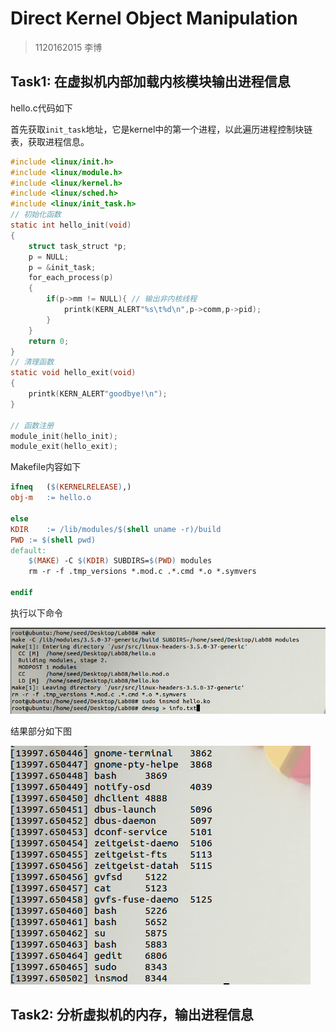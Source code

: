 # Direct Kernel Object Manipulation

> 1120162015 李博

## Task1: 在虚拟机内部加载内核模块输出进程信息

hello.c代码如下

首先获取`init_task`地址，它是kernel中的第一个进程，以此遍历进程控制块链表，获取进程信息。

```c
#include <linux/init.h>
#include <linux/module.h>
#include <linux/kernel.h>
#include <linux/sched.h>
#include <linux/init_task.h>
// 初始化函数
static int hello_init(void)
{
    struct task_struct *p;
    p = NULL;
    p = &init_task;
    for_each_process(p)
    {
        if(p->mm != NULL){ // 输出非内核线程
            printk(KERN_ALERT"%s\t%d\n",p->comm,p->pid);
        }
    }
    return 0;
}
// 清理函数
static void hello_exit(void)
{
    printk(KERN_ALERT"goodbye!\n");
}

// 函数注册
module_init(hello_init);  
module_exit(hello_exit);
```

Makefile内容如下

```makefile
ifneq	($(KERNELRELEASE),)
obj-m	:= hello.o 

else
KDIR	:= /lib/modules/$(shell uname -r)/build
PWD	:= $(shell pwd)
default:	
	$(MAKE) -C $(KDIR) SUBDIRS=$(PWD) modules 
	rm -r -f .tmp_versions *.mod.c .*.cmd *.o *.symvers 

endif
```

执行以下命令

![task1-setup](../images/lab8-task1-setup.png)

结果部分如下图

![task1-result](../images/lab8-task1-result.png)



## Task2: 分析虚拟机的内存，输出进程信息

